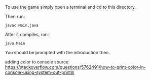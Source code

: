 To use the game simply open a terminal and cd to this directory.

Then run:

```javac Main.java```

After it compiles, run:

```java Main```

You should be prompted with the introduction then.

adding color to console source: https://stackoverflow.com/questions/5762491/how-to-print-color-in-console-using-system-out-println